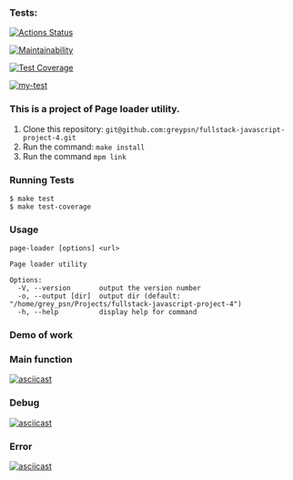 ### Tests:
[![Actions Status](https://github.com/greypsn/fullstack-javascript-project-4/workflows/hexlet-check/badge.svg)](https://github.com/greypsn/fullstack-javascript-project-4/actions)

[![Maintainability](https://api.codeclimate.com/v1/badges/9767d11ef425111b479d/maintainability)](https://codeclimate.com/github/greypsn/fullstack-javascript-project-4/maintainability)

[![Test Coverage](https://api.codeclimate.com/v1/badges/9767d11ef425111b479d/test_coverage)](https://codeclimate.com/github/greypsn/fullstack-javascript-project-4/test_coverage)

[![my-test](https://github.com/greypsn/fullstack-javascript-project-4/workflows/my-test.yml/badge.svg)](https://github.com/greypsn/fullstack-javascript-project-4/actions/workflows/my-test.yml)

### This is a project of Page loader utility.

1. Clone this repository: `git@github.com:greypsn/fullstack-javascript-project-4.git`
2. Run the command: `make install`
3. Run the command `mpm link`

### Running Tests

```
$ make test
$ make test-coverage
```
### Usage

```
page-loader [options] <url>

Page loader utility

Options:
  -V, --version       output the version number
  -o, --output [dir]  output dir (default: "/home/grey_psn/Projects/fullstack-javascript-project-4")
  -h, --help          display help for command
```

### Demo of work

### Main function

[![asciicast](https://asciinema.org/a/P6aB8kcd9eh1CEYkH5b5dAoqP.svg)](https://asciinema.org/a/P6aB8kcd9eh1CEYkH5b5dAoqP)

### Debug

[![asciicast](https://asciinema.org/a/yAtxwgQs0eNGWXfwe0GYWRWRE.svg)](https://asciinema.org/a/yAtxwgQs0eNGWXfwe0GYWRWRE)

### Error

[![asciicast](https://asciinema.org/a/4VwzR8a1vPpznmufFO78zwPlO.svg)](https://asciinema.org/a/4VwzR8a1vPpznmufFO78zwPlO)
